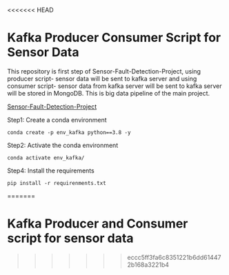 <<<<<<< HEAD
# Kafka Producer Consumer Script for Sensor Data

This repository is first step of Sensor-Fault-Detection-Project, using producer script- sensor data will be sent to kafka server and using consumer script- sensor data from kafka server will be sent to kafka server will be stored in MongoDB. This is big data pipeline of the main project. 

[Sensor-Fault-Detection-Project]()

Step1: Create a conda environment
```
conda create -p env_kafka python==3.8 -y
```

Step2: Activate the conda environment
```
conda activate env_kafka/
```
Step4: Install the requirements
```
pip install -r requirenments.txt
```
=======
# Kafka Producer and Consumer script for sensor data
>>>>>>> eccc5ff3fa6c8351221b6dd614472b168a3221b4
